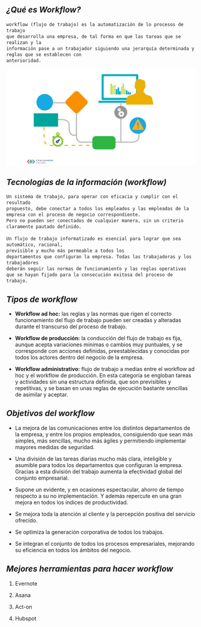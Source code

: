 ## *¿Qué es Workflow?* 
    workflow (flujo de trabajo) es la automatización de lo procesos de trabajo 
    que desarrolla una empresa, de tal forma en que las tareas que se realizan y la 
    información pase a un trabajador siguiendo una jerarquía determinada y reglas que se establecen con
    anterioridad.

![Imágen workflow](Documentacion/Imagenes/workF.jpg)

## *Tecnologías de la información (workflow)*
    Un sistema de trabajo, para operar con eficacia y cumplir con el resultado 
    propuesto, debe conectar a todos los empleados y las empleadas de la empresa con el proceso de negocio correspondiente.
    Pero no pueden ser conectados de cualquier manera, sin un criterio claramente pautado definido.

    Un flujo de trabajo informatizado es esencial para lograr que sea automático, racional, 
    previsible y mucho más permeable a todos los 
    departamentos que configuran la empresa. Todas las trabajadoras y los trabajadores
    deberán seguir las normas de funcionamiento y las reglas operativas que se hayan fijado para la consecución exitosa del proceso de 
    trabajo.

## *Tipos de workflow*
* **Workflow ad hoc:** las reglas y las normas que rigen el correcto funcionamiento del flujo de trabajo pueden ser creadas y alteradas durante el transcurso del proceso de trabajo.

* **Workflow de producción:** la conducción del flujo de trabajo es fija, aunque acepta variaciones mínimas o cambios muy puntuales, y se corresponde con acciones definidas, preestablecidas y conocidas por todos los actores dentro del negocio de la empresa.

*  **Workflow administrativo:** flujo de trabajo a   medias entre el workflow ad hoc y el workflow de      producción. En esta categoría se engloban tareas y actividades sin una estructura definida, que son previsibles y repetitivas, y se basan en unas reglas de ejecución bastante sencillas de asimilar y aceptar.

## *Objetivos del workflow*
    

* La mejora de las comunicaciones entre los distintos departamentos de la empresa, y entre los propios empleados, consiguiendo que sean más simples, más sencillas, mucho más ágiles y permitiendo implementar mayores medidas de seguridad.

* Una división de las tareas diarias mucho más clara, inteligible y asumible para todos los departamentos que configuran la empresa. Gracias a esta división del trabajo aumenta la efectividad global del conjunto empresarial.
* Supone un evidente, y en ocasiones espectacular, ahorro de tiempo respecto a su no implementación. Y además repercute en una gran mejora en todos los índices de productividad.
* Se mejora toda la atención al cliente y la percepción positiva del servicio ofrecido.
* Se optimiza la generación corporativa de todos los trabajos.
* Se integran el conjunto de todos los procesos empresariales, mejorando su eficiencia en todos los ámbitos del negocio.

## *Mejores herramientas para hacer workflow*
1. Evernote

2. Asana

3. Act-on 

4. Hubspot 

